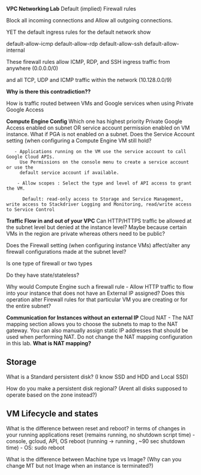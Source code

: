 **VPC Networking Lab**
Default (implied) Firewall rules

Block all incoming connections and
Allow all outgoing connections.

YET the default ingress rules for the default network show

default-allow-icmp
default-allow-rdp 
default-allow-ssh 
default-allow-internal 

These firewall rules allow ICMP, RDP, and SSH ingress traffic from anywhere (0.0.0.0/0)

and all TCP, UDP and ICMP traffic within the network (10.128.0.0/9)

**Why is there this contradiction??**


How is traffic routed between VMs and Google services when using Private Google Access

**Compute Engine Config**
Which one has highest priority Private Google Access enabled on subnet OR service account permission enabled on VM instance.
What if PGA is not enabled on a subnet. Does the Service Account setting (when configuring a Compute Engine VM still hold?

       - Applications running on the VM use the service account to call Google Cloud APIs. 
         Use Permissions on the console menu to create a service account or use the 
         default service account if available.
         
        - Allow scopes : Select the type and level of API access to grant the VM.
        
          Default: read-only access to Storage and Service Management, write access to Stackdriver Logging and Monitoring, read/write access to Service Control

**Traffic Flow in and out of your VPC**
Can HTTP/HTTPS traffic be allowed at the subnet level but denied at the instance level? Maybe because certain VMs in the region are private whereas others need to be public?

Does the Firewall setting (when configuring instance VMs) affect/alter any firewall configurations made at the subnet level?

Is one type of firewall or two types

Do they have state/stateless? 

Why would Compute Engine such a firewall rule - Allow HTTP traffic to flow into your instance that does not have an External IP assigned? Does this operation alter Firewall rules for that particular VM you are creating or for the entire subnet?

**Communication for Instances without an external IP**
Cloud NAT - The NAT mapping section allows you to choose the subnets to map to the NAT gateway. You can also manually assign static IP addresses that should be used when performing NAT. Do not change the NAT mapping configuration in this lab. **What is NAT mapping?**

## Storage
What is a Standard persistent disk? (I know SSD and HDD and Local SSD)

How do you make a persistent disk regional? (Arent all disks supposed to operate based on the zone instead?)

## VM Lifecycle and states

What is the difference between reset and reboot? in terms of changes in your running applications 
reset (remains running, no shutdown script time) - console, gcloud, API, OS
reboot (running -> running , ~90 sec shutdown time) - OS: sudo reboot

What is the difference between Machine type vs Image? (Why can you change MT but not Image when an instance is terminated?) 

